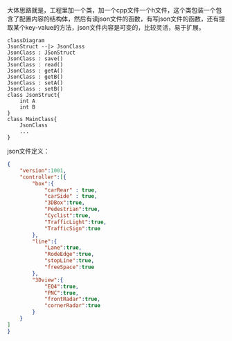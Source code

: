 
大体思路就是，工程里加一个类，加一个cpp文件一个h文件，这个类包装一个包含了配置内容的结构体，然后有读json文件的函数，有写json文件的函数，还有提取某个key-value的方法，json文件内容是可变的，比较灵活，易于扩展。


```mermaid
classDiagram
JsonStruct --|> JsonClass
JsonClass : JSonStruct
JsonClass : save()
JsonClass : read()
JsonClass : getA()
JsonClass : getB()
JsonClass : setA()
JsonClass : setB()
class JsonStruct{
	int A
	int B
}
class MainClass{
	JsonClass
	...
}
```

json文件定义：
```json
{
    "version":1001,
    "controller":[{
        "box":{
            "carRear" : true,
            "carSide" : true,
            "3DBox":true,
            "Pedestrian":true,
            "Cyclist":true,
            "TrafficLight":true,
            "TrafficSign":true
        },
        "line":{
            "Lane":true,
            "RodeEdge":true,
            "stopLine":true,
            "freeSpace":true
        },
        "3Dview":{
            "EQ4":true,
            "PNC":true,
            "frontRadar":true,
            "cornerRadar":true
        }
    }
]
}
```